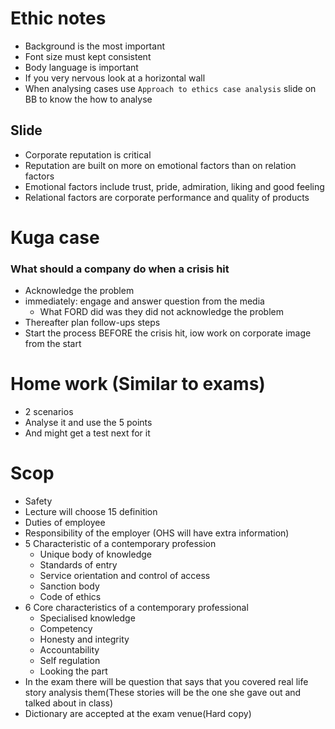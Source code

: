 # Ethic notes

- Background is the most important
- Font size must kept consistent 
- Body language is important 
- If you very nervous look at a horizontal wall
- When analysing cases use `Approach to ethics case analysis` slide on BB to know the how to analyse 

## Slide 

- Corporate reputation is critical 
- Reputation are built on more on emotional factors than on relation factors
- Emotional factors include trust, pride, admiration, liking and good feeling 
- Relational factors are corporate performance and quality of products

# Kuga case

### What should a company do when a crisis hit
- Acknowledge the problem 
- immediately: engage and answer question from the media
	- What FORD did was they did not acknowledge the problem
- Thereafter plan follow-ups steps
- Start the process BEFORE the crisis hit, iow work on corporate image from the start

# Home work (Similar to exams)

- 2 scenarios
- Analyse it and use the 5 points
- And might get a test next for it
# Scop

- Safety 
- Lecture will choose 15 definition 
- Duties of employee
- Responsibility of the employer (OHS will have extra information)
- 5 Characteristic of a contemporary profession
	- Unique body of knowledge 
	- Standards of entry
	- Service orientation and control of access
	- Sanction body
	- Code of ethics
- 6 Core characteristics of a contemporary professional 
	- Specialised knowledge
	- Competency 
	- Honesty and integrity
	- Accountability 
	- Self regulation 
	- Looking the part
- In the exam there will be question that says that you covered  real life story analysis them(These stories will be the one she gave out and talked about in class)
- Dictionary are accepted at the exam venue(Hard copy)
